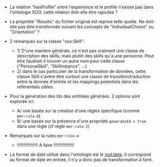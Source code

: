 
* La relation "hasProfile" entre l'experience et le profile n'existe pas dans l'ontologie SOO, cette relation doit-elle être rajoutée ? 
* La propriété "Results" du fichier original est reprise telle-quelle. Ne doit-elle pas être transformée suivant les concepts de "IndividualChoice" ou "Orientation" ? 
* 2 remarques sur la classe "soo:Skill": 
  - 1/ D'une manière générale, ce n'est pas vraiment une classe de description des skills, mais plutôt des skills qu'a une personne. Peut être faudrait-il trouver un autre nom pour cette classe ("PersonalSkill", "SkillInstance", ...)
  - 2/ dans le cas particulier de la transformation de données, cette classe Skill s'avère être surtout une classe de transition/traduction entre la donnée d'entrée et les mappings potentiels dans les référentiels cibles. 

* Pour la génération des Ids des entitiées générées. 2 options sont explorée ici: 
  - A/ une basée sur la création d'une règles spécifique (comme `mmr:rule-0`)
  - B/ une basée sur la présence d'une propriété `generateId = true` dans une règle (cf règle `mmr:rule-2`)

* Remarques sur la rules `mmr:rule-4`
  * !!!!!!!!!!!!!!!!! A faire !!!!!!!!!!!!!!!!! 

  

* Le format de date utilisé dans l'ontologie est le [xsd:date](https://tutorialreference.com/xml/xsd/datatypes/xsd-datatype-date). Il correspond au format de date en entrée, il n'y a donc pas de transformation à faire.
